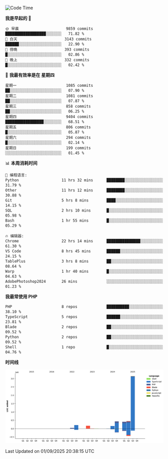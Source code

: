 <!--START_SECTION:waka-->
![Code Time](http://img.shields.io/badge/Code%20Time-4%2C085%20hrs%2025%20mins-blue)

**我是早起的 🐤** 

```text
🌞 早晨                     9859 commits        ██████████████████░░░░░░░   71.82 % 
🌆 白天                     3143 commits        ██████░░░░░░░░░░░░░░░░░░░   22.90 % 
🌃 傍晚                     393 commits         █░░░░░░░░░░░░░░░░░░░░░░░░   02.86 % 
🌙 晚上                     332 commits         █░░░░░░░░░░░░░░░░░░░░░░░░   02.42 % 
```
📅 **我最有效率是在 星期四** 

```text
星期一                      1085 commits        ██░░░░░░░░░░░░░░░░░░░░░░░   07.90 % 
星期二                      1081 commits        ██░░░░░░░░░░░░░░░░░░░░░░░   07.87 % 
星期三                      858 commits         ██░░░░░░░░░░░░░░░░░░░░░░░   06.25 % 
星期四                      9404 commits        █████████████████░░░░░░░░   68.51 % 
星期五                      806 commits         █░░░░░░░░░░░░░░░░░░░░░░░░   05.87 % 
星期六                      294 commits         █░░░░░░░░░░░░░░░░░░░░░░░░   02.14 % 
星期日                      199 commits         ░░░░░░░░░░░░░░░░░░░░░░░░░   01.45 % 
```


📊 **本周消耗时间** 

```text
💬 编程语言: 
Python                   11 hrs 32 mins      ████████░░░░░░░░░░░░░░░░░   31.79 % 
Other                    11 hrs 12 mins      ████████░░░░░░░░░░░░░░░░░   30.88 % 
Git                      5 hrs 8 mins        ████░░░░░░░░░░░░░░░░░░░░░   14.15 % 
SQL                      2 hrs 10 mins       █░░░░░░░░░░░░░░░░░░░░░░░░   05.98 % 
Bash                     1 hr 55 mins        █░░░░░░░░░░░░░░░░░░░░░░░░   05.29 % 

🔥 编辑器: 
Chrome                   22 hrs 14 mins      ███████████████░░░░░░░░░░   61.30 % 
VS Code                  8 hrs 45 mins       ██████░░░░░░░░░░░░░░░░░░░   24.15 % 
TablePlus                3 hrs 8 mins        ██░░░░░░░░░░░░░░░░░░░░░░░   08.64 % 
Warp                     1 hr 40 mins        █░░░░░░░░░░░░░░░░░░░░░░░░   04.63 % 
AdobePhotoshop2024       26 mins             ░░░░░░░░░░░░░░░░░░░░░░░░░   01.23 % 
```

**我最常使用 PHP** 

```text
PHP                      8 repos             ██████████░░░░░░░░░░░░░░░   38.10 % 
TypeScript               5 repos             ██████░░░░░░░░░░░░░░░░░░░   23.81 % 
Blade                    2 repos             ██░░░░░░░░░░░░░░░░░░░░░░░   09.52 % 
Python                   2 repos             ██░░░░░░░░░░░░░░░░░░░░░░░   09.52 % 
Shell                    1 repo              █░░░░░░░░░░░░░░░░░░░░░░░░   04.76 % 
```



**时间线**

![Lines of Code chart](https://raw.githubusercontent.com/abrahamgreyson/abrahamgreyson/main/assets/bar_graph.png)


 Last Updated on 01/09/2025 20:38:15 UTC
<!--END_SECTION:waka-->
